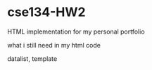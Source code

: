 # cse134-HW2

HTML implementation for my personal portfolio

what i still need in my html code

datalist, template
